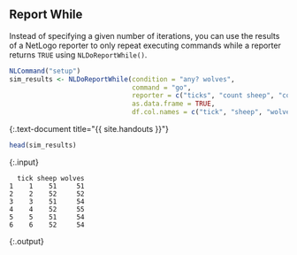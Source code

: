 ---
---

## Report While

Instead of specifying a given number of iterations, you can use the results of a NetLogo reporter to only repeat executing commands while a reporter returns `TRUE` using `NLDoReportWhile()`. 
  

~~~r
NLCommand("setup")
sim_results <- NLDoReportWhile(condition = "any? wolves", 
                               command = "go",
                               reporter = c("ticks", "count sheep", "count wolves"),
                               as.data.frame = TRUE,
                               df.col.names = c("tick", "sheep", "wolves"))
~~~
{:.text-document title="{{ site.handouts }}"}


~~~r
head(sim_results)
~~~
{:.input}
~~~
  tick sheep wolves
1    1    51     51
2    2    52     52
3    3    51     54
4    4    52     55
5    5    51     54
6    6    52     54
~~~
{:.output}

